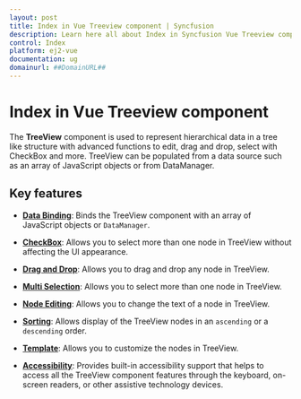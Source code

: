```yaml
---
layout: post
title: Index in Vue Treeview component | Syncfusion
description: Learn here all about Index in Syncfusion Vue Treeview component of Syncfusion Essential JS 2 and more.
control: Index 
platform: ej2-vue
documentation: ug
domainurl: ##DomainURL##
---
```


# Index in Vue Treeview component

The **TreeView** component is used to represent hierarchical data in a tree like structure with advanced functions to edit, drag and drop, select with CheckBox and more. TreeView can be populated from a data source such as an array of JavaScript objects or
from DataManager.

## Key features

* **[Data Binding](../treeview/data-binding)**: Binds the TreeView component with an array of JavaScript objects or `DataManager`.

* **[CheckBox](../treeview/check-box)**: Allows you to select more than one node in TreeView without affecting the UI appearance.

* **[Drag and Drop](../treeview/drag-and-drop)**: Allows you to drag and drop any node in TreeView.

* **[Multi Selection](../treeview/multiple-selection)**: Allows you to select more than one node in TreeView.

* **[Node Editing](../treeview/node-editing)**: Allows you to change the text of a node in TreeView.

* **[Sorting](https://ej2.syncfusion.com/vue/documentation/api/treeview#sortorder)**: Allows display of the TreeView nodes in an `ascending`
or a `descending` order.

* **[Template](../treeview/template)**: Allows you to customize the nodes in TreeView.

* **[Accessibility](../treeview/accessibility)**: Provides built-in accessibility support that helps to access all the TreeView component features through the keyboard, on-screen readers, or other assistive technology devices.
